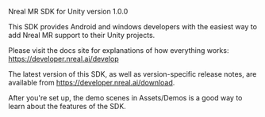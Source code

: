 Nreal MR SDK for Unity
version 1.0.0

This SDK provides Android and windows developers with the easiest way to add
Nreal MR support to their Unity projects.

Please visit the docs site for explanations of how everything works:
https://developer.nreal.ai/develop


The latest version of this SDK, as well as version-specific release notes,
are available from https://developer.nreal.ai/download.

After you're set up, the demo scenes in Assets/Demos is a good way to learn about the features of the SDK.
